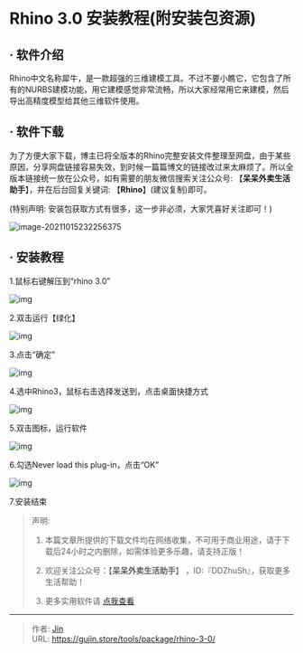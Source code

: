 # Rhino 3.0 安装教程(附安装包资源)


## · 软件介绍
Rhino中文名称犀牛，是一款超强的三维建模工具。不过不要小瞧它，它包含了所有的NURBS建模功能，用它建模感觉非常流畅，所以大家经常用它来建模，然后导出高精度模型给其他三维软件使用。

## · 软件下载
为了方便大家下载，博主已将全版本的Rhino完整安装文件整理至网盘，由于某些原因，分享网盘链接容易失效，到时候一篇篇博文的链接改过来太麻烦了。所以全版本链接统一放在公众号，如有需要的朋友微信搜索关注公众号: 【**呆呆外卖生活助手**】，并在后台回复关键词: 【**Rhino**】(建议复制)即可。

(特别声明: 安装包获取方式有很多，这一步非必须，大家凭喜好关注即可！)

![image-20211015232256375](https://img.gujin.store/img/image-20211015232256375.png)

## · 安装教程

1.鼠标右键解压到“rhino 3.0”

![img](https://img.gujin.store/img/v2-0073f1c6a05334279f4de8ab2264d17d_720w.png)

2.双击运行【绿化】

![img](https://img.gujin.store/img/v2-72aa2099bfab9d9cf6a4a33065eec472_720w.png)

3.点击“确定”

![img](https://img.gujin.store/img/v2-6f949ee32f45e6476718147c9b052017_720w.png)

4.选中Rhino3，鼠标右击选择发送到，点击桌面快捷方式

![img](https://img.gujin.store/img/v2-fe0c92cf9e4ff5cce9e194b8dab8f979_720w.png)

5.双击图标，运行软件

![img](https://img.gujin.store/img/v2-40406c6af03fba4d4b6286402b108ecb_720w.png)

6.勾选Never load this plug-in，点击“OK”

![img](https://img.gujin.store/img/v2-e16510c85795032070b7e0c447fbef48_720w.png)

7.安装结束




> 声明: 
>
> 1. 本篇文章所提供的下载文件均在网络收集，不可用于商业用途，请于下载后24小时之内删除，如需体验更多乐趣，请支持正版！
>
> 2. 欢迎关注公众号：【**呆呆外卖生活助手**】 ，ID:『DDZhuSh』，获取更多生活帮助！
>
> 3. 更多实用软件请  [点我查看](/tools)

---

> 作者: [Jin](https://img.gujin.store/img/favicon.ico)  
> URL: https://gujin.store/tools/package/rhino-3-0/  

